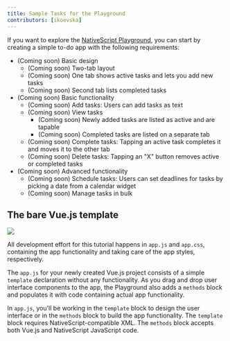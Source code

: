 ```yaml
---
title: Sample Tasks for the Playground
contributors: [ikoevska]
---
```


If you want to explore the [NativeScript Playground](https://play.nativescript.org?template=play-vue), you can start by creating a simple to-do app with the following requirements:

* (Coming soon) Basic design
  * (Coming soon) Two-tab layout
  * (Coming soon) One tab shows active tasks and lets you add new tasks
  * (Coming soon) Second tab lists completed tasks
* (Coming soon) Basic functionality
  * (Coming soon) Add tasks: Users can add tasks as text
  * (Coming soon) View tasks
      * (Coming soon) Newly added tasks are listed as active and are tapable
      * (Coming soon) Completed tasks are listed on a separate tab
  * (Coming soon) Complete tasks: Tapping an active task completes it and moves it to the other tab
  * (Coming soon) Delete tasks: Tapping an "X" button removes active or completed tasks
* (Coming soon) Advanced functionality
  * (Coming soon) Schedule tasks: Users can set deadlines for tasks by picking a date from a calendar widget
  * (Coming soon) Manage tasks in bulk

## The bare Vue.js template

![](/screenshots/ns-playground/playground-home.png)

All development effort for this tutorial happens in `app.js` and `app.css`, containing the app functionality and taking care of the app styles, respectively.

The `app.js` for your newly created Vue.js project consists of a simple `template` declaration without any functionality. As you drag and drop user interface components to the app, the Playground also adds a `methods` block and populates it with code containing actual app functionality.

In `app.js`, you'll be working in the `template` block to design the user interface or in the `methods` block to build the app functionality. The `template` block requires NativeScript-compatible XML. The `methods` block accepts both Vue.js and NativeScript JavaScript code.